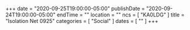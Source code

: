 +++
date = "2020-09-25T19:00:00-05:00"
publishDate = "2020-09-24T19:00:00-05:00"
endTime = ""
location = ""
ncs = [ "KA0LDG" ]
title = "Isolation Net 0925"
categories = [ "Social" ]
dates = [ "" ]
+++
